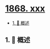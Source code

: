 # [1868. xxx](https://github.com/Tdahuyou/TNotes.leetcode/tree/main/notes/1868.%20xxx)

<!-- region:toc -->

- [1. 📝 概述](#1--概述)

<!-- endregion:toc -->

## 1. 📝 概述
